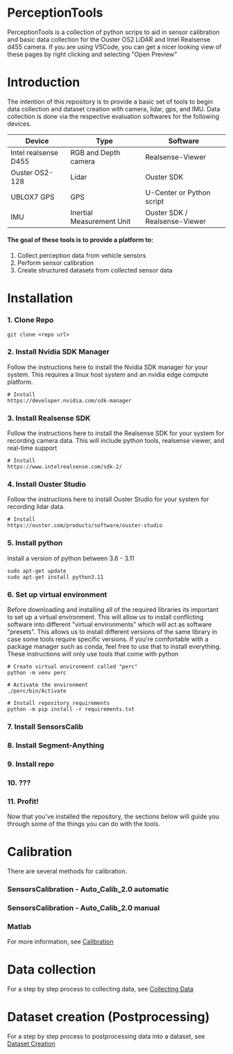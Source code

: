 # PerceptionTools

PerceptionTools is a collection of python scrips to aid in sensor calibration and basic data collection for the Ouster OS2 LiDAR and Intel Realsense d455 camera. If you are using VSCode, you can get a nicer looking view of these pages by right clicking and selecting "Open Preview"

# Introduction

The intention of this repository is to provide a basic set of tools to begin data collection and dataset creation with camera, lidar, gps, and IMU. Data collection is done via the respective evaluation softwares for the following devices.

| Device | Type | Software |
| ------ | ---- | -------- |
| Intel realsense D455 | RGB and Depth camera | Realsense-Viewer  
| Ouster OS2-128       | Lidar | Ouster SDK  
| UBLOX7 GPS           | GPS | U-Center or Python script  
| IMU                  | Inertial Measurement Unit | Ouster SDK / Realsense-Viewer  

#### The goal of these tools is to provide a platform to:

1. Collect perception data from vehicle sensors
2. Perform sensor calibration
3. Create structured datasets from collected sensor data

# Installation

### 1. Clone Repo 

```  
git clone <repo url>
```  

### 2. Install Nvidia SDK Manager

Follow the instructions here to install the Nvidia SDK manager for your system.  This requires a linux host system and an nvidia edge compute platform.  
```
# Install
https://developer.nvidia.com/sdk-manager  
```

### 3. Install Realsense SDK

Follow the instructions here to install the Realsense SDK for your system for recording camera data. This will include python tools, realsense viewer, and real-time support  
```
# Install
https://www.intelrealsense.com/sdk-2/
```

### 4. Install Ouster Studio

Follow the instructions here to install Ouster Studio for your system for recording lidar data.  
```
# Install
https://ouster.com/products/software/ouster-studio
```

### 5. Install python

Install a version of python between 3.6 - 3.11  
```
sudo apt-get update
sudo apt-get install python3.11
```
### 6. Set up virtual environment

Before downloading and installing all of the required libraries its important to set up a virtual environment. This will allow us to install conflicting software into different "virtual environments" which will act as software "presets". This allows us to install different versions of the same library in case some tools require specific versions.  If you're comfortable with a package manager such as conda, feel free to use that to install everything. These instructions will only use tools that come with python
```
# Create virtual environment called "perc"
python -m venv perc

# Activate the environment 
./perc/bin/Activate

# Install repository requirements
python -m pip install -r requirements.txt  
```

### 7. Install SensorsCalib
### 8. Install Segment-Anything
### 9. Install repo
### 10. ???
### 11. Profit!

Now that you've installed the repository, the sections below will guide you through some of the things you can do with the tools.

# Calibration

There are several methods for calibration.

### SensorsCalibration - Auto_Calib_2.0 automatic
### SensorsCalibration - Auto_Calib_2.0 manual
### Matlab

For more information, see [Calibration](/Docs/Calibration.md)

# Data collection

For a step by step process to collecting data, see [Collecting Data](/Docs/CollectingData.md)

# Dataset creation (Postprocessing)

For a step by step process to postprocessing data into a dataset, see [Dataset Creation](/Docs/DatasetCreation.md)
